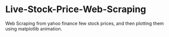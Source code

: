 # Live-Stock-Price-Web-Scraping
Web Scraping from yahoo finance few stock prices, and then plotting them using matplotlib animation. 
